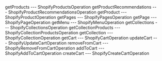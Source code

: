 getProducts
--- ShopifyProductsOperation
getProductRecommendations
--- ShopifyProductRecommendationsOperation
getProduct
--- ShopifyProductOperation
getPages
--- ShopifyPagesOperation
getPage
--- ShopifyPageOperation
getMenu
--- ShopifyMenuOperation
getCollections
--- ShopifyCollectionsOperation
getCollectionProducts
--- ShopifyCollectionProductsOperation
getCollection
--- ShopifyCollectionOperation
getCart
--- ShopifyCartOperation
updateCart
--- ShopifyUpdateCartOperation
removeFromCart
--- ShopifyRemoveFromCartOperation
addToCart
--- ShopifyAddToCartOperation
createCart
--- ShopifyCreateCartOperation
